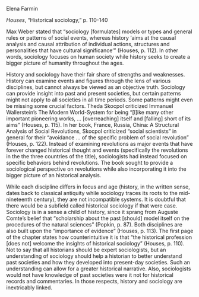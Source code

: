 Elena Farmin

*Houses*, “Historical sociology,” p. 110-140

Max Weber stated that “sociology [formulates] models or types and general rules or patterns of social events, whereas history ‘aims at the causal analysis and causal attribution of individual actions, structures and personalities that have cultural significance’” (Houses, p. 112). In other words, sociology focuses on human society while history seeks to create a bigger picture of humanity throughout the ages. 


History and sociology have their fair share of strengths and weaknesses. History can examine events and figures through the lens of various disciplines, but cannot always be viewed as an objective truth. Sociology can provide insight into past and present societies, but certain patterns might not apply to all societies in all time periods. Some patterns might even be missing some crucial factors. Theda Skocpol criticized Immanuel Wallerstein’s The Modern World-System for being “[l]ike many other important pioneering works, … [overreaching] itself and [falling] short of its aims” (Houses, p. 115). In her book, France, Russia, China: A Structural Analysis of Social Revolutions, Skocpol criticized “social scientists” in general for their “avoidance … of the specific problem of social revolution” (Houses, p. 122). Instead of examining revolutions as major events that have forever changed historical thought and events (specifically the revolutions in the the three countries of the title), sociologists had instead focused on specific behaviors behind revolutions. The book sought to provide a sociological perspective on revolutions while also incorporating it into the bigger picture of an historical analysis.


While each discipline differs in focus and age (history, in the written sense, dates back to classical antiquity while sociology traces its roots to the mid-nineteenth century), they are not incompatible systems. It is doubtful that there would be a subfield called historical sociology if that were case. Sociology is in a sense a child of history, since it sprang from Auguste Comte’s belief that “scholarship about the past [should] model itself on the procedures of the natural sciences” (Popkin, p. 87). Both disciplines are also built upon the “importance of evidence” (Houses, p. 113). The first page of the chapter states how counterintuitive it is that “the historical profession [does not] welcome the insights of historical sociology” (Houses, p. 110). Not to say that all historians should be expert sociologists, but an understanding of sociology should help a historian to better understand past societies and how they developed into present-day societies. Such an understanding can allow for a greater historical narrative. Also, sociologists would not have knowledge of past societies were it not for historical records and commentaries. In those respects, history and sociology are inextricably linked.
